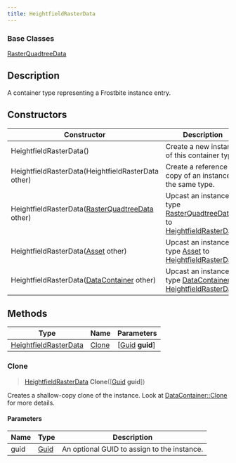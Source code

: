 ```yaml
---
title: HeightfieldRasterData
---
```

### Base Classes

[RasterQuadtreeData](RasterQuadtreeData)

## Description

A container type representing a Frostbite instance entry.

## Constructors

| Constructor                                                                      | Description                                                                                                                       |
| -------------------------------------------------------------------------------- | --------------------------------------------------------------------------------------------------------------------------------- |
| HeightfieldRasterData()                                                          | Create a new instance of this container type.                                                                                     |
| HeightfieldRasterData(HeightfieldRasterData other)                               | Create a reference copy of an instance of the same type.                                                                          |
| HeightfieldRasterData([RasterQuadtreeData](RasterQuadtreeData) other)            | Upcast an instance of type [RasterQuadtreeData](RasterQuadtreeData) to [HeightfieldRasterData](HeightfieldRasterData).            |
| HeightfieldRasterData([Asset](Asset) other)                                      | Upcast an instance of type [Asset](Asset) to [HeightfieldRasterData](HeightfieldRasterData).                                      |
| HeightfieldRasterData([DataContainer](/vext/ref/shared/class/datacontainer) other) | Upcast an instance of type [DataContainer](/vext/ref/shared/class/datacontainer) to [HeightfieldRasterData](HeightfieldRasterData). |

## Methods

| Type                                           | Name            | Parameters                                     |
| ---------------------------------------------- | --------------- | ---------------------------------------------- |
| [HeightfieldRasterData](HeightfieldRasterData) | [Clone](#clone) | \[[Guid](/vext/ref/shared/class/guid) **guid**\] |

### Clone

> [HeightfieldRasterData](HeightfieldRasterData) **Clone**(\[[Guid](/vext/ref/shared/class/guid) **guid**\])

Creates a shallow-copy clone of the instance. Look at [DataContainer::Clone](/vext/ref/shared/class/datacontainer#clone) for more details.

#### Parameters

| Name | Type         | Description                                 |
| ---- | ------------ | ------------------------------------------- |
| guid | [Guid](Guid) | An optional GUID to assign to the instance. |

